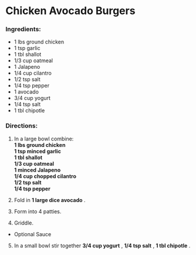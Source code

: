 # Chicken Avocado Burgers 

### Ingredients: 
* 1 lbs ground chicken
* 1 tsp garlic
* 1 tbl shallot
* 1/3 cup oatmeal
* 1 Jalapeno
* 1/4 cup cilantro
* 1/2 tsp salt
* 1/4 tsp pepper
* 1 avocado
* 3/4 cup yogurt
* 1/4 tsp salt
* 1 tbl chipotle

### Directions: 
1. In a large bowl combine:  
**1 lbs ground chicken**   
**1 tsp minced garlic**   
**1 tbl shallot**   
**1/3 cup oatmeal**   
**1 minced Jalapeno**   
**1/4 cup chopped cilantro**   
**1/2 tsp salt**   
**1/4 tsp pepper**   


2. Fold in **1 large dice avocado** . 
3. Form into 4 patties. 
4. Griddle. 
* Optional Sauce 
5. In a small bowl stir together **3/4 cup yogurt** , **1/4 tsp salt** , **1 tbl chipotle** . 
